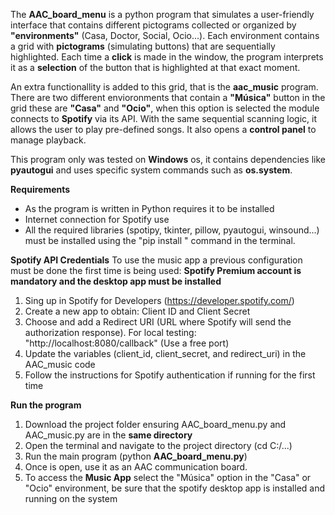 The **AAC_board_menu** is a python program that simulates a user-friendly interface that contains different pictograms collected or organized by **"environments"** (Casa, Doctor, Social, Ocio...). Each environment contains a grid with **pictograms** (simulating buttons) that are sequentially highlighted. 
Each time a **click** is made in the window, the program interprets it as a **selection** of the button that is highlighted at that exact moment.

An extra functionallity is added to this grid, that is the **aac_music** program. There are two different envioronments that contain a **"Música"** button in the grid these are **"Casa"** and **"Ocio"**, when this option is selected the module connects to **Spotify** via its API. With the same sequential scanning logic, it allows the user to play pre-defined songs. It also opens a **control panel** to manage playback.

This program only was tested on **Windows** os, it contains dependencies like **pyautogui** and uses specific system commands such as **os.system**.

**Requirements**
- As the program is written in Python requires it to be installed
- Internet connection for Spotify use
- All the required libraries (spotipy, tkinter, pillow, pyautogui, winsound...) must be installed using the "pip install " command in the terminal.
  
**Spotify API Credentials**
To use the music app a previous configuration must be done the first time is being used:
**Spotify Premium account is mandatory and the desktop app must be installed**
  1. Sing up in Spotify for Developers (https://developer.spotify.com/)
  2. Create a new app to obtain: Client ID and Client Secret
  3. Choose and add a Redirect URI (URL where Spotify will send the authorization response). For local testing: "http://localhost:8080/callback" (Use a free port)
  4. Update the variables (client_id, client_secret, and redirect_uri) in the AAC_music code
  5. Follow the instructions for Spotify authentication if running for the first time
     

**Run the program**
1. Download the project folder ensuring AAC_board_menu.py and AAC_music.py are in the **same directory**
2. Open the terminal and navigate to the project directory (cd C:/...)
3. Run the main program (python **AAC_board_menu.py**)
4. Once is open, use it as an AAC communication board.
5. To access the **Music App** select the "Música" option in the "Casa" or "Ocio" environment, be sure that the spotify desktop app is installed and running on the system

